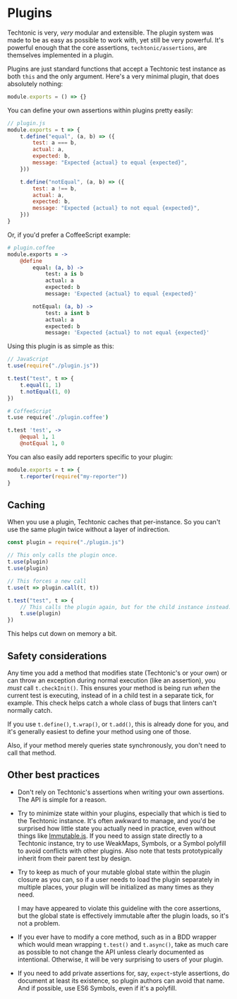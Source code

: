 # Plugins

Techtonic is very, *very* modular and extensible. The plugin system was made to be as easy as possible to work with, yet still be very powerful. It's powerful enough that the core assertions, `techtonic/assertions`, are themselves implemented in a plugin.

Plugins are just standard functions that accept a Techtonic test instance as both `this` and the only argument. Here's a very minimal plugin, that does absolutely nothing:

```js
module.exports = () => {}
```

You can define your own assertions within plugins pretty easily:

```js
// plugin.js
module.exports = t => {
    t.define("equal", (a, b) => ({
        test: a === b,
        actual: a,
        expected: b,
        message: "Expected {actual} to equal {expected}",
    }))

    t.define("notEqual", (a, b) => ({
        test: a !== b,
        actual: a,
        expected: b,
        message: "Expected {actual} to not equal {expected}",
    }))
}
```

Or, if you'd prefer a CoffeeScript example:

```coffee
# plugin.coffee
module.exports = ->
    @define
        equal: (a, b) ->
            test: a is b
            actual: a
            expected: b
            message: 'Expected {actual} to equal {expected}'

        notEqual: (a, b) ->
            test: a isnt b
            actual: a
            expected: b
            message: 'Expected {actual} to not equal {expected}'
```

Using this plugin is as simple as this:

```js
// JavaScript
t.use(require("./plugin.js"))

t.test("test", t => {
    t.equal(1, 1)
    t.notEqual(1, 0)
})
```

```coffee
# CoffeeScript
t.use require('./plugin.coffee')

t.test 'test', ->
    @equal 1, 1
    @notEqual 1, 0
```

You can also easily add reporters specific to your plugin:

```js
module.exports = t => {
    t.reporter(require("my-reporter"))
}
```

## Caching

When you use a plugin, Techtonic caches that per-instance. So you can't use the same plugin twice without a layer of indirection.

```js
const plugin = require("./plugin.js")

// This only calls the plugin once.
t.use(plugin)
t.use(plugin)

// This forces a new call
t.use(t => plugin.call(t, t))

t.test("test", t => {
    // This calls the plugin again, but for the child instance instead.
    t.use(plugin)
})
```

This helps cut down on memory a bit.

## Safety considerations

Any time you add a method that modifies state (Techtonic's or your own) or can throw an exception during normal execution (like an assertion), you *must* call `t.checkInit()`. This ensures your method is being run *when* the current test is executing, instead of in a child test in a separate tick, for example. This check helps catch a whole class of bugs that linters can't normally catch.

If you use `t.define()`, `t.wrap()`, or `t.add()`, this is already done for you, and it's generally easiest to define your method using one of those.

Also, if your method merely queries state synchronously, you don't need to call that method.

## Other best practices

- Don't rely on Techtonic's assertions when writing your own assertions. The API is simple for a reason.

- Try to minimize state within your plugins, especially that which is tied to the Techtonic instance. It's often awkward to manage, and you'd be surprised how little state you actually need in practice, even without things like [Immutable.js](https://facebook.github.io/immutable-js/). If you need to assign state directly to a Techtonic instance, try to use WeakMaps, Symbols, or a Symbol polyfill to avoid conflicts with other plugins. Also note that tests prototypically inherit from their parent test by design.

- Try to keep as much of your mutable global state within the plugin closure as you can, so if a user needs to load the plugin separately in multiple places, your plugin will be initialized as many times as they need.

    I may have appeared to violate this guideline with the core assertions, but the global state is effectively immutable after the plugin loads, so it's not a problem.

- If you ever have to modify a core method, such as in a BDD wrapper which would mean wrapping `t.test()` and `t.async()`, take as much care as possible to not change the API unless clearly documented as intentional. Otherwise, it will be very surprising to users of your plugin.

- If you need to add private assertions for, say, `expect`-style assertions, do document at least its existence, so plugin authors can avoid that name. And if possible, use ES6 Symbols, even if it's a polyfill.

